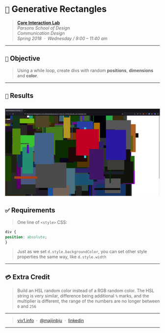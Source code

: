 # `📖` Generative Rectangles
> **[Core Interaction Lab](https://github.com/majiinbju/core-interaction-2017)**<br>
> *Parsons School of Design<br>
> Communication Design<br>
> Spring 2018 &nbsp;&middot;&nbsp;
> Wednesday / 9:00 – 11:40 am*
> 
---
## `🎯` Objective
> Using a while loop, create divs with random **positions**, **dimensions** and **color**.
---
## `🧪` Results
![Generative Rectangles](generative-rectangles.png)
---
## `✅` Requirements
> One line of `<style>` CSS:
```css
div {
position: absolute;
}
```
> Just as we set `d.style.backgroundColor`, you can set other style properties the same way, like `d.style.width` 
---
## `💳` Extra Credit
> Build an HSL random color instead of a RGB random color. The HSL string is very similar, difference being additional `%` marks, and the multiplier is different, the range of the numbers are no longer between `0` and `256`
---
> [viv1.info](https://www.bajju.info) &nbsp;&middot;&nbsp;
> [@majiinbju](https://github.com/majiinbju) &nbsp;&middot;&nbsp;
> [linkedin](https://www.linkedin.com/in/vivek-bajaj/)
---
